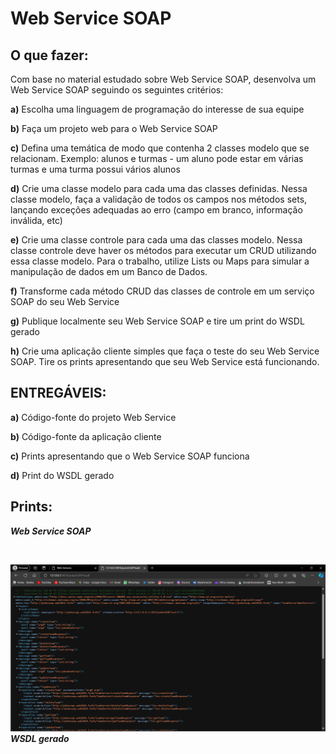 # Web Service SOAP

## O que fazer:

Com base no material estudado sobre Web Service SOAP, desenvolva um Web Service
SOAP seguindo os seguintes critérios:

**a)** Escolha uma linguagem de programação do interesse de sua equipe

**b)** Faça um projeto web para o Web Service SOAP

**c)** Defina uma temática de modo que contenha 2 classes modelo que se relacionam.
Exemplo: alunos e turmas - um aluno pode estar em várias turmas e uma turma possui
vários alunos

**d)** Crie uma classe modelo para cada uma das classes definidas. Nessa classe modelo, faça a
validação de todos os campos nos métodos sets, lançando exceções adequadas ao erro
(campo em branco, informação inválida, etc)

**e)** Crie uma classe controle para cada uma das classes modelo. Nessa classe controle deve
haver os métodos para executar um CRUD utilizando essa classe modelo. Para o trabalho,
utilize Lists ou Maps para simular a manipulação de dados em um Banco de Dados.

**f)** Transforme cada método CRUD das classes de controle em um serviço SOAP do seu Web
Service

**g)** Publique localmente seu Web Service SOAP e tire um print do WSDL gerado

**h)** Crie uma aplicação cliente simples que faça o teste do seu Web Service SOAP. Tire os
prints apresentando que seu Web Service está funcionando.

## ENTREGÁVEIS:
**a)** Código-fonte do projeto Web Service

**b)** Código-fonte da aplicação cliente

**c)** Prints apresentando que o Web Service SOAP funciona

**d)** Print do WSDL gerado

## Prints:


***Web Service SOAP***

<br />

![plot](./Prints/WSDLGerado.png)
***WSDL gerado***
